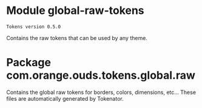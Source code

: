 # Module global-raw-tokens

```
Tokens version 0.5.0
```

Contains the raw tokens that can be used by any theme.

# Package com.orange.ouds.tokens.global.raw

Contains the global raw tokens for borders, colors, dimensions, etc... These files are automatically generated by Tokenator.